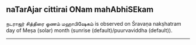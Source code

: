## naTarAjar cittirai ONam mahAbhiSEkam

நடராஜர் சித்திரை ஓணம் மஹாபிஷேகம் is observed on Śravaṇa nakṣhatram day of Meṣa (solar) month (sunrise (default)/puurvaviddha (default)).


---
